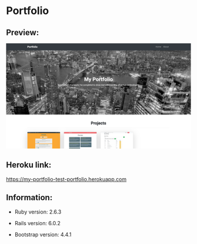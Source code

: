 # Portfolio

## Preview:

![](app/assets/images/preview.png)

## Heroku link:
https://my-portfolio-test-portfolio.herokuapp.com

## Information:

* Ruby version: 2.6.3

* Rails version: 6.0.2

* Bootstrap version: 4.4.1
